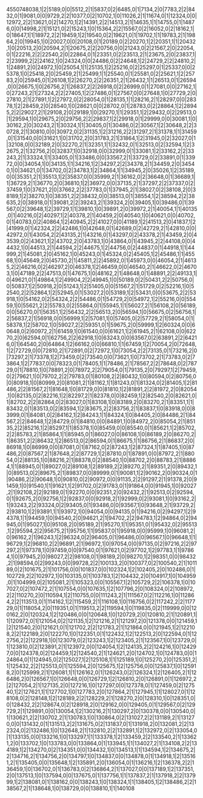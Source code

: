 4550748038,1|2|5189,0|0|5512,2|1|5837,0|2|6485,0|1|7134,2|0|7783,2|2|8432,0|1|9081,0|0|9729,2|2|10377,0|2|10702,1|0|11026,2|1|11674,0|1|12324,0|0|12972,2|2|13621,0|2|14270,1|2|14391,2|2|14513,2|1|14635,1|1|14755,0|1|14876,0|0|14998,2|1|15121,0|2|15243,1|0|15364,2|2|15567,0|2|16052,0|2|18162,1|0|18647,1|1|18972,2|2|19459,1|2|19540,0|2|19621,0|1|19702,1|1|19783,2|1|19864,2|0|19945,1|0|20027,0|0|20108,0|1|20189,0|2|20270,1|2|20351,1|1|20432,1|0|20513,2|0|20594,2|1|20675,2|2|20756,0|0|21243,0|2|21567,2|0|22054,0|1|22216,2|2|22540,2|0|22864,0|1|23351,0|2|23513,2|1|23675,2|0|23837,1|2|23999,2|2|24162,1|0|24324,0|0|24486,0|2|24648,1|2|24729,2|2|24810,2|1|24891,2|0|24972,1|0|25054,1|1|25135,1|2|25216,0|2|25297,0|1|25337,0|0|25378,1|0|25418,2|0|25459,2|1|25499,1|1|25540,0|1|25581,0|2|25621,1|2|25783,2|0|25945,0|1|26108,1|2|26270,2|2|26351,2|1|26432,1|1|26513,0|1|26594,0|0|26675,1|0|26756,2|1|26837,2|2|26918,0|2|26999,0|1|27081,0|0|27162,1|0|27243,2|1|27324,2|2|27405,1|2|27486,0|1|27567,0|0|27648,1|0|27729,2|0|27810,2|1|27891,1|2|27972,0|2|28054,0|1|28135,1|1|28216,2|1|28297,0|0|28378,1|2|28459,2|0|28540,1|0|28621,0|0|28702,0|1|28783,0|2|28864,1|2|28945,2|2|29027,2|1|29108,2|0|29189,1|0|29270,1|1|29351,1|2|29432,0|2|29513,0|1|29594,1|0|29675,2|0|29756,2|2|29837,1|2|29918,0|1|29999,0|0|30081,1|0|30162,2|0|30243,2|1|30324,1|1|30405,0|1|30486,0|2|30567,1|2|30648,2|2|30728,2|1|30810,0|0|30972,0|2|31135,1|2|31216,2|2|31297,2|1|31378,1|1|31459,0|1|31540,0|0|31621,1|0|31702,2|0|31783,2|1|31864,1|2|31945,0|2|32027,0|1|32108,0|0|32189,2|0|32270,2|1|32351,1|1|32432,0|1|32513,0|2|32594,1|2|32675,2|1|32756,2|0|32837,1|0|32918,0|0|32999,0|1|33081,1|2|33162,2|2|33243,2|1|33324,1|1|33405,0|1|33486,0|0|33567,2|1|33729,0|2|33891,0|1|33972,0|0|34054,1|0|34135,1|1|34216,1|2|34297,2|2|34378,2|1|34459,2|0|34540,1|0|34621,0|1|34702,0|2|34783,1|2|34864,1|1|34945,2|0|35026,1|2|35189,0|0|35351,2|1|35513,1|2|35837,0|0|35999,2|1|36162,0|2|36648,0|1|36689,1|1|36729,2|1|36770,2|0|36810,1|2|36972,0|0|37135,2|1|37297,2|2|37337,0|2|37459,1|0|37621,2|0|37662,2|2|37783,0|1|37945,2|1|38027,0|2|38108,2|0|38189,1|2|38270,1|0|38351,2|2|38432,0|0|38513,0|1|38554,1|2|38594,2|2|38635,2|0|38918,0|1|39081,2|2|39243,2|1|39324,2|0|39405,1|0|39486,0|1|39567,0|2|39648,1|2|39729,1|1|39810,1|0|39891,2|0|39972,2|1|40054,1|1|40135,0|1|40216,0|2|40297,1|2|40378,2|1|40459,2|0|40540,1|0|40621,0|0|40702,0|1|40783,0|2|40864,1|2|40945,2|2|41027,0|0|41189,1|2|41513,2|0|41837,1|2|41999,0|1|42324,2|2|42486,1|0|42648,0|1|42689,0|2|42729,2|1|42810,0|0|42972,0|1|43054,2|2|43135,2|1|43216,0|1|43297,0|2|43378,2|1|43459,2|0|43539,0|2|43621,1|2|43702,2|0|43783,1|0|43864,0|1|43945,2|2|44108,0|0|44432,1|0|44513,2|1|44594,2|2|44675,1|2|44756,0|2|44837,0|1|44918,1|1|44999,2|1|45081,2|0|45162,1|0|45243,0|1|45324,0|2|45405,1|2|45486,1|1|45568,1|0|45649,2|0|45730,2|1|45811,2|2|45892,0|1|45973,0|0|46054,2|1|46135,2|2|46216,0|2|46297,2|0|46378,1|2|46459,0|0|46540,2|1|46622,0|2|46703,1|0|47189,2|2|47513,0|1|47675,1|0|48162,2|1|48648,0|1|48891,2|2|49133,1|0|49621,0|1|49864,1|2|49904,2|2|49945,1|0|50189,0|2|50431,2|2|50756,0|0|50837,1|2|50918,2|0|51243,1|2|51405,0|0|51567,2|1|51729,0|2|52216,1|0|52540,2|2|52864,1|2|52945,0|1|53027,2|0|53189,1|2|53431,0|0|53675,2|2|53918,1|0|54162,0|2|54324,2|2|54486,0|1|54729,2|0|54972,1|2|55216,0|0|55459,1|0|55621,2|2|55783,0|2|55864,0|1|55945,1|1|56027,2|1|56108,2|0|56189,0|0|56270,0|1|56351,1|2|56432,2|2|56513,2|0|56594,1|0|56675,0|2|56756,1|2|56837,2|1|56918,0|0|56999,1|2|57081,1|0|57405,0|2|57729,2|1|58054,0|1|58378,1|2|58702,1|0|59027,2|2|59351,0|1|59675,2|0|59999,1|2|60324,0|0|60648,0|2|60972,2|1|61459,1|0|61540,0|0|61621,1|2|61945,2|1|62108,0|0|62270,2|0|62594,0|1|62756,2|2|62918,1|0|63243,0|0|63567,0|2|63891,2|2|64216,0|1|64540,2|0|64864,1|2|66162,0|0|66810,1|1|67459,1|2|70054,2|0|72648,1|2|72729,0|0|72810,2|1|72891,0|2|72972,1|0|73054,2|2|73135,0|1|73216,2|0|73297,2|1|73378,1|2|73459,0|2|73540,0|0|73621,1|0|73702,2|1|73783,0|2|73864,1|2|77837,0|0|78323,0|1|78405,1|1|78486,2|1|78567,2|2|78648,0|2|78729,0|1|78810,1|0|78891,2|0|78972,2|2|79054,0|1|79135,2|0|79297,1|2|79459,0|2|79621,1|0|79702,2|2|79783,0|1|80108,2|2|80432,1|0|80594,0|2|80756,0|0|80918,1|0|80999,2|0|81081,2|1|81162,1|1|81243,0|1|81324,0|2|81405,1|2|81486,2|2|81567,2|1|81648,1|0|81729,0|0|81810,1|2|81891,2|2|81972,2|0|82054,1|0|82135,0|2|82216,1|2|82297,2|1|82378,0|0|82459,1|2|82540,2|0|82621,0|1|82702,2|2|82864,0|2|83027,0|1|83108,1|0|83189,2|0|83270,2|1|83351,1|1|83432,0|1|83513,0|2|83594,1|2|83675,2|2|83756,2|1|83837,1|0|83918,0|0|83999,0|1|84081,0|2|84162,1|2|84243,1|1|84324,1|0|84405,2|0|84486,2|1|84567,2|2|84648,1|2|84729,0|1|84810,0|0|84891,1|0|84972,2|0|85054,2|1|85135,2|2|85216,1|2|85297,1|1|85378,1|0|85459,0|0|85540,0|1|85621,1|2|85702,2|2|85783,2|1|85864,1|1|85945,0|1|86027,0|0|86108,1|0|86189,2|0|86270,2|1|86351,2|2|86432,1|2|86513,0|2|86594,0|1|86675,1|1|86756,2|1|86837,2|0|86918,1|0|86999,0|0|87081,0|1|87162,0|2|87243,1|2|87324,1|1|87405,1|0|87486,2|0|87567,2|1|87648,2|2|87729,1|2|87810,0|1|87891,0|0|87972,2|1|88054,0|2|88135,1|0|88216,2|1|88378,0|2|88540,1|0|88702,2|0|88783,2|1|88864,1|1|88945,0|1|89027,0|2|89108,1|2|89189,2|2|89270,2|1|89351,2|0|89432,1|0|89513,0|2|89675,2|1|89837,0|0|89999,0|1|90081,1|2|90162,2|0|90324,0|1|90486,2|2|90648,1|0|90810,0|2|90972,0|0|91135,2|2|91297,2|1|91378,2|0|91459,1|0|91540,1|1|91621,1|2|91702,0|2|91783,0|1|91864,0|0|91945,1|0|92027,2|1|92108,2|2|92189,0|1|92270,0|0|92351,2|0|92432,2|1|92513,0|2|92594,0|1|92675,2|0|92756,1|2|92837,0|0|92918,2|1|92999,0|2|93081,1|0|93162,2|1|93243,2|2|93324,0|2|93405,0|1|93486,0|0|93567,1|0|93648,2|1|93729,2|2|93810,1|2|93891,1|1|93972,1|0|94054,0|0|94135,0|1|94216,0|2|94297,1|2|94378,1|1|94459,1|0|94540,2|0|94621,2|1|94702,2|2|94783,1|2|94864,0|2|94945,0|1|95027,1|0|95108,2|0|95189,2|1|95270,1|1|95351,0|1|95432,0|2|95513,1|2|95594,2|2|95675,2|1|95756,1|1|95837,0|1|95918,0|0|95999,1|0|96081,2|0|96162,2|1|96243,1|2|96324,0|2|96405,0|1|96486,0|0|96567,1|0|96648,1|1|96729,1|2|96810,2|2|96891,2|1|96972,1|0|97054,0|0|97135,0|2|97216,2|2|97297,2|1|97378,1|0|97459,0|0|97540,0|1|97621,0|2|97702,1|2|97783,1|1|97864,1|0|97945,2|0|98027,2|2|98108,0|1|98189,2|0|98270,1|2|98351,0|0|98432,2|1|98594,0|2|99243,0|0|99728,2|2|100133,2|0|100377,0|2|100540,2|1|101189,0|2|101675,2|1|101756,0|0|101837,0|0|102324,1|2|102405,2|0|102486,0|1|102729,2|2|102972,1|0|103135,0|1|103783,1|2|104432,2|0|104917,1|0|104959,0|1|104999,0|2|105081,2|1|105323,0|0|105567,1|2|105729,2|2|106378,1|0|107027,0|2|107472,2|1|107554,0|0|107635,1|2|107796,2|0|108324,0|2|108972,2|2|110270,2|0|110594,1|2|110755,0|0|111243,2|1|111567,0|2|112216,1|0|112864,2|2|113513,0|1|114162,1|2|115459,2|1|116108,1|0|116756,0|2|117242,2|2|117729,0|1|118054,2|0|119351,0|1|119513,2|2|119594,1|0|119835,0|2|119999,0|0|120162,2|0|120324,1|2|120486,0|0|120648,1|0|120729,2|0|120810,2|1|120891,1|1|120972,0|1|121054,0|2|121135,1|2|121216,2|1|121297,2|0|121378,0|0|121459,1|2|121540,2|0|121621,0|1|121702,2|2|121783,2|1|121864,0|0|121945,1|2|122108,2|2|122189,2|0|122270,1|0|122351,0|1|122432,1|2|122513,2|0|122594,0|1|122756,2|2|122918,1|0|123079,0|2|123243,1|2|123405,2|1|123567,1|0|123729,0|1|123810,0|2|123891,2|1|123972,0|0|124054,1|2|124135,2|2|124216,1|0|124297,0|0|124378,0|2|124459,1|2|124540,2|1|124621,2|0|124702,1|0|124783,0|0|124864,0|1|124945,0|2|125027,1|2|125108,1|1|125189,1|0|125270,2|0|125351,2|1|125432,2|2|125513,0|1|125594,2|0|125675,1|2|125756,0|0|125837,1|0|125918,2|0|125999,2|1|126081,1|1|126162,0|1|126243,0|2|126324,1|2|126405,2|1|126486,2|0|126567,1|0|126648,0|0|126729,1|2|126810,2|0|126891,0|1|126972,2|2|127054,2|1|127135,2|0|127216,1|0|127297,0|0|127378,0|1|127459,0|2|127540,1|2|127621,1|1|127702,1|0|127783,2|0|127864,2|1|127945,1|1|128027,0|1|128108,0|2|128148,1|2|128189,2|2|128229,2|1|128270,2|0|128310,1|0|128351,0|0|128432,2|2|128674,0|2|128918,2|0|129162,0|0|129405,0|1|129567,0|2|129729,2|1|129891,0|0|130054,1|2|130216,2|1|130297,2|0|130378,0|0|130540,0|1|130621,2|2|130702,2|1|130783,1|0|130864,0|2|131027,2|2|131189,2|1|131270,0|0|131432,0|1|131513,2|2|131675,0|2|131837,0|1|131918,2|0|132081,2|2|132324,0|2|132486,1|0|132648,2|1|132810,2|2|132891,1|2|132972,0|2|133054,0|1|133135,0|0|133216,1|0|133297,1|1|133378,1|2|133459,2|2|133540,2|1|133621,2|0|133702,1|0|133783,0|0|133864,0|1|133945,1|1|134027,2|1|134108,2|2|134189,1|2|134270,0|2|134351,0|0|134432,1|0|134513,1|1|134594,1|2|134675,2|2|134716,2|1|134756,2|0|134797,1|0|134837,0|0|134878,0|1|134918,1|2|135161,2|1|135405,0|0|135648,1|2|135891,2|0|136054,0|1|136216,1|2|136378,2|2|136459,1|0|136702,0|1|136783,0|2|136864,2|1|137027,0|0|137189,1|2|137351,2|0|137513,1|0|137594,0|0|137675,0|1|137756,1|1|137837,2|1|137918,2|2|137999,1|2|138081,0|1|138162,0|0|138243,1|0|138324,1|1|138405,1|2|138486,2|2|138567,2|1|138648,1|0|138729,0|0|138810,1|1|140108
